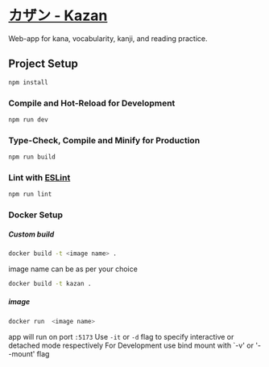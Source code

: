 # [カザン - Kazan](https://kana.vadimgush.com)

Web-app for kana, vocabularity, kanji, and reading practice.

## Project Setup

```sh
npm install
```

### Compile and Hot-Reload for Development

```sh
npm run dev
```

### Type-Check, Compile and Minify for Production

```sh
npm run build
```

### Lint with [ESLint](https://eslint.org/)

```sh
npm run lint
```
### Docker Setup


##### Custom build 
```sh
docker build -t <image name> .
```
image name can be as per your choice 
```sh
docker build -t kazan .
```

##### image
```sh
docker run  <image name>
```
app will run on port `:5173` 
Use `-it` or `-d` flag to specify interactive or detached mode respectively
For Development use bind mount with `-v' or '--mount' flag

